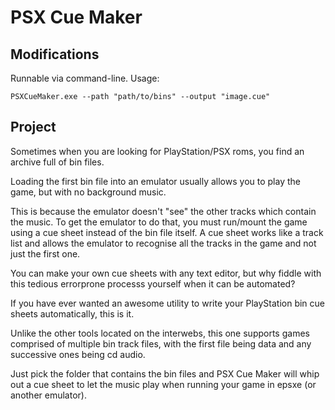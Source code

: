 PSX Cue Maker
===========

## Modifications

Runnable via command-line. Usage:

```
PSXCueMaker.exe --path "path/to/bins" --output "image.cue"
```

## Project

Sometimes when you are looking for PlayStation/PSX roms, you find an archive full of bin files.

Loading the first bin file into an emulator usually allows you to play the game, but with no background music.

This is because the emulator doesn't "see" the other tracks which contain the music. To get the emulator to do that, you must run/mount the game using a cue sheet instead of the bin file itself. A cue sheet works like a track list and allows the emulator to recognise all the tracks in the game and not just the first one.

You can make your own cue sheets with any text editor, but why fiddle with this tedious errorprone processs yourself when it can be automated?

If you have ever wanted an awesome utility to write your PlayStation bin cue sheets automatically, this is it.

Unlike the other tools located on the interwebs, this one supports games comprised of multiple bin track files, with the first file being data and any successive ones being cd audio.

Just pick the folder that contains the bin files and PSX Cue Maker will whip out a cue sheet to let the music play when running your game in epsxe (or another emulator).
